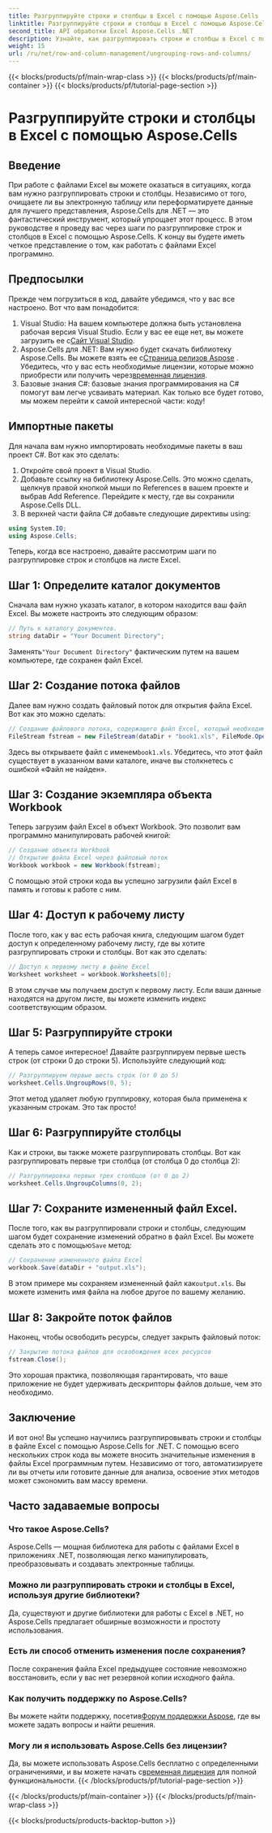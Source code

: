 ```yaml
---
title: Разгруппируйте строки и столбцы в Excel с помощью Aspose.Cells
linktitle: Разгруппируйте строки и столбцы в Excel с помощью Aspose.Cells
second_title: API обработки Excel Aspose.Cells .NET
description: Узнайте, как разгруппировать строки и столбцы в Excel с помощью Aspose.Cells для .NET с помощью этого всеобъемлющего руководства. Упростите манипуляции с данными Excel.
weight: 15
url: /ru/net/row-and-column-management/ungrouping-rows-and-columns/
---
```


{{< blocks/products/pf/main-wrap-class >}}
{{< blocks/products/pf/main-container >}}
{{< blocks/products/pf/tutorial-page-section >}}

# Разгруппируйте строки и столбцы в Excel с помощью Aspose.Cells

## Введение
При работе с файлами Excel вы можете оказаться в ситуациях, когда вам нужно разгруппировать строки и столбцы. Независимо от того, очищаете ли вы электронную таблицу или переформатируете данные для лучшего представления, Aspose.Cells для .NET — это фантастический инструмент, который упрощает этот процесс. В этом руководстве я проведу вас через шаги по разгруппировке строк и столбцов в Excel с помощью Aspose.Cells. К концу вы будете иметь четкое представление о том, как работать с файлами Excel программно.
## Предпосылки
Прежде чем погрузиться в код, давайте убедимся, что у вас все настроено. Вот что вам понадобится:
1.  Visual Studio: На вашем компьютере должна быть установлена рабочая версия Visual Studio. Если у вас ее еще нет, вы можете загрузить ее с[Сайт Visual Studio](https://visualstudio.microsoft.com/).
2. Aspose.Cells для .NET: Вам нужно будет скачать библиотеку Aspose.Cells. Вы можете взять ее с[Страница релизов Aspose](https://releases.aspose.com/cells/net/) . Убедитесь, что у вас есть необходимые лицензии, которые можно приобрести или получить через[временная лицензия](https://purchase.aspose.com/temporary-license/).
3. Базовые знания C#: базовые знания программирования на C# помогут вам легче усваивать материал.
Как только все будет готово, мы можем перейти к самой интересной части: коду!
## Импортные пакеты
Для начала вам нужно импортировать необходимые пакеты в ваш проект C#. Вот как это сделать:
1. Откройте свой проект в Visual Studio.
2. Добавьте ссылку на библиотеку Aspose.Cells. Это можно сделать, щелкнув правой кнопкой мыши по References в вашем проекте и выбрав Add Reference. Перейдите к месту, где вы сохранили Aspose.Cells DLL.
3. В верхней части файла C# добавьте следующие директивы using:
```csharp
using System.IO;
using Aspose.Cells;
```
Теперь, когда все настроено, давайте рассмотрим шаги по разгруппировке строк и столбцов на листе Excel. 
## Шаг 1: Определите каталог документов
Сначала вам нужно указать каталог, в котором находится ваш файл Excel. Вы можете настроить это следующим образом:
```csharp
// Путь к каталогу документов.
string dataDir = "Your Document Directory";
```
 Заменять`"Your Document Directory"` фактическим путем на вашем компьютере, где сохранен файл Excel. 
## Шаг 2: Создание потока файлов
Далее вам нужно создать файловый поток для открытия файла Excel. Вот как это можно сделать:
```csharp
// Создание файлового потока, содержащего файл Excel, который необходимо открыть
FileStream fstream = new FileStream(dataDir + "book1.xls", FileMode.Open);
```
 Здесь вы открываете файл с именем`book1.xls`. Убедитесь, что этот файл существует в указанном вами каталоге, иначе вы столкнетесь с ошибкой «Файл не найден».
## Шаг 3: Создание экземпляра объекта Workbook
Теперь загрузим файл Excel в объект Workbook. Это позволит вам программно манипулировать рабочей книгой:
```csharp
// Создание объекта Workbook
// Открытие файла Excel через файловый поток
Workbook workbook = new Workbook(fstream);
```
С помощью этой строки кода вы успешно загрузили файл Excel в память и готовы к работе с ним.
## Шаг 4: Доступ к рабочему листу
После того, как у вас есть рабочая книга, следующим шагом будет доступ к определенному рабочему листу, где вы хотите разгруппировать строки и столбцы. Вот как это сделать:
```csharp
// Доступ к первому листу в файле Excel
Worksheet worksheet = workbook.Worksheets[0];
```
В этом случае мы получаем доступ к первому листу. Если ваши данные находятся на другом листе, вы можете изменить индекс соответствующим образом.
## Шаг 5: Разгруппируйте строки
А теперь самое интересное! Давайте разгруппируем первые шесть строк (от строки 0 до строки 5). Используйте следующий код:
```csharp
// Разгруппируем первые шесть строк (от 0 до 5)
worksheet.Cells.UngroupRows(0, 5);
```
Этот метод удаляет любую группировку, которая была применена к указанным строкам. Это так просто!
## Шаг 6: Разгруппируйте столбцы
Как и строки, вы также можете разгруппировать столбцы. Вот как разгруппировать первые три столбца (от столбца 0 до столбца 2):
```csharp
// Разгруппировка первых трех столбцов (от 0 до 2)
worksheet.Cells.UngroupColumns(0, 2);
```
## Шаг 7: Сохраните измененный файл Excel.
 После того, как вы разгруппировали строки и столбцы, следующим шагом будет сохранение изменений обратно в файл Excel. Вы можете сделать это с помощью`Save` метод:
```csharp
// Сохранение измененного файла Excel
workbook.Save(dataDir + "output.xls");
```
 В этом примере мы сохраняем измененный файл как`output.xls`. Вы можете изменить имя файла на любое другое по вашему желанию.
## Шаг 8: Закройте поток файлов
Наконец, чтобы освободить ресурсы, следует закрыть файловый поток:
```csharp
// Закрытие потока файлов для освобождения всех ресурсов
fstream.Close();
```
Это хорошая практика, позволяющая гарантировать, что ваше приложение не будет удерживать дескрипторы файлов дольше, чем это необходимо.
## Заключение
И вот оно! Вы успешно научились разгруппировывать строки и столбцы в файле Excel с помощью Aspose.Cells for .NET. С помощью всего нескольких строк кода вы можете вносить значительные изменения в файлы Excel программным путем. Независимо от того, автоматизируете ли вы отчеты или готовите данные для анализа, освоение этих методов может сэкономить вам массу времени.
## Часто задаваемые вопросы
### Что такое Aspose.Cells?
Aspose.Cells — мощная библиотека для работы с файлами Excel в приложениях .NET, позволяющая легко манипулировать, преобразовывать и создавать электронные таблицы.
### Можно ли разгруппировать строки и столбцы в Excel, используя другие библиотеки?
Да, существуют и другие библиотеки для работы с Excel в .NET, но Aspose.Cells предлагает обширные возможности и простоту использования.
### Есть ли способ отменить изменения после сохранения?
После сохранения файла Excel предыдущее состояние невозможно восстановить, если у вас нет резервной копии исходного файла.
### Как получить поддержку по Aspose.Cells?
 Вы можете найти поддержку, посетив[Форум поддержки Aspose](https://forum.aspose.com/c/cells/9), где вы можете задать вопросы и найти решения.
### Могу ли я использовать Aspose.Cells без лицензии?
Да, вы можете использовать Aspose.Cells бесплатно с определенными ограничениями, и вы можете начать с[временная лицензия](https://purchase.aspose.com/temporary-license/) для полной функциональности.
{{< /blocks/products/pf/tutorial-page-section >}}

{{< /blocks/products/pf/main-container >}}
{{< /blocks/products/pf/main-wrap-class >}}

{{< blocks/products/products-backtop-button >}}
